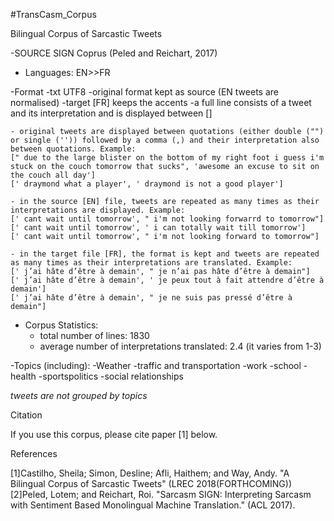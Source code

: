 #TransCasm_Corpus

Bilingual Corpus of Sarcastic Tweets

-SOURCE
 SIGN Coprus (Peled and Reichart, 2017)

- Languages:
	EN>>FR

-Format
	-txt UTF8
	-original format kept as source (EN tweets are normalised)
	-target [FR] keeps the accents
	-a full line consists of a tweet and its interpretation and is displayed between []
	
	- original tweets are displayed between quotations (either double ("") or single ('')) followed by a comma (,) and their interpretation also between quotations. Example: 
	[" due to the large blister on the bottom of my right foot i guess i'm stuck on the couch tomorrow that sucks", 'awesome an excuse to sit on the couch all day']
	[' draymond what a player', ' draymond is not a good player']
	
	- in the source [EN] file, tweets are repeated as many times as their interpretations are displayed. Example:
	[' cant wait until tomorrow', " i'm not looking forwarrd to tomorrow"]
	[' cant wait until tomorrow', ' i can totally wait till tomorrow']
	[' cant wait until tomorrow', " i'm not looking forward to tomorrow"]
	
	- in the target file [FR], the format is kept and tweets are repeated as many times as their interpretations are translated. Example:
	[' j’ai hâte d’être à demain', " je n’ai pas hâte d’être à demain"]
	[' j’ai hâte d’être à demain', ' je peux tout à fait attendre d’être à demain']
	[' j’ai hâte d’être à demain', " je ne suis pas pressé d’être à demain"]


- Corpus Statistics:
	- total number of lines: 1830
	- average number of interpretations translated: 2.4 (it varies from 1-3)

-Topics (including):
		-Weather
		-traffic and transportation
		-work
		-school
		-health
		-sportspolitics
		-social relationships
		
 *tweets are not grouped by topics*

Citation

If you use this corpus, please cite paper [1] below.

References


[1]Castilho, Sheila; Simon, Desline; Afli, Haithem; and Way, Andy. "A Bilingual Corpus of Sarcastic Tweets" (LREC 2018(FORTHCOMING))
[2]Peled, Lotem; and  Reichart, Roi. "Sarcasm SIGN: Interpreting Sarcasm with Sentiment Based Monolingual Machine Translation." (ACL 2017).
